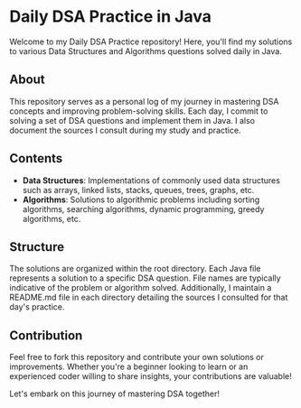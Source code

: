 # Daily DSA Practice in Java

Welcome to my Daily DSA Practice repository! Here, you'll find my solutions to various Data Structures and Algorithms questions solved daily in Java.

## About
This repository serves as a personal log of my journey in mastering DSA concepts and improving problem-solving skills. Each day, I commit to solving a set of DSA questions and implement them in Java. I also document the sources I consult during my study and practice.

## Contents
- **Data Structures**: Implementations of commonly used data structures such as arrays, linked lists, stacks, queues, trees, graphs, etc.
- **Algorithms**: Solutions to algorithmic problems including sorting algorithms, searching algorithms, dynamic programming, greedy algorithms, etc.

## Structure
The solutions are organized within the root directory. Each Java file represents a solution to a specific DSA question. File names are typically indicative of the problem or algorithm solved. Additionally, I maintain a README.md file in each directory detailing the sources I consulted for that day's practice.

## Contribution
Feel free to fork this repository and contribute your own solutions or improvements. Whether you're a beginner looking to learn or an experienced coder willing to share insights, your contributions are valuable!

Let's embark on this journey of mastering DSA together!

